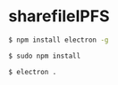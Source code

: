 # sharefileIPFS

```sh
$ npm install electron -g
```

```sh
$ sudo npm install
```

```sh
$ electron .
```
